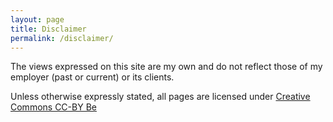 ```yaml
---
layout: page
title: Disclaimer
permalink: /disclaimer/
---
```


The views expressed on this site are my own and do not reflect those of my
employer (past or current) or its clients.

Unless otherwise expressly stated, all pages are licensed under [Creative Commons CC-BY Be](http://creativecommons.org/licenses/by/2.0/be/)
